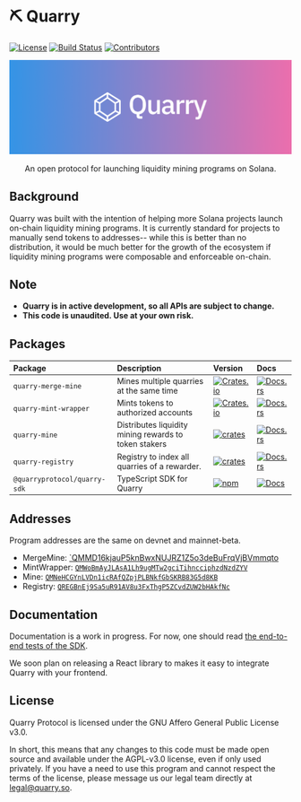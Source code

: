 # ⛏ Quarry

[![License](https://img.shields.io/badge/license-AGPL%203.0-blue)](https://github.com/QuarryProtocol/quarry/blob/master/LICENSE)
[![Build Status](https://img.shields.io/github/workflow/status/QuarryProtocol/quarry/E2E/master)](https://github.com/QuarryProtocol/quarry/actions/workflows/programs-e2e.yml?query=branch%3Amaster)
[![Contributors](https://img.shields.io/github/contributors/QuarryProtocol/quarry)](https://github.com/QuarryProtocol/quarry/graphs/contributors)

<p align="center">
    <img src="/images/banner.png" />
</p>

<p align="center">
    An open protocol for launching liquidity mining programs on Solana.
</p>

## Background

Quarry was built with the intention of helping more Solana projects launch on-chain liquidity mining programs. It is currently standard for projects to manually send tokens to addresses-- while this is better than no distribution, it would be much better for the growth of the ecosystem if liquidity mining programs were composable and enforceable on-chain.

## Note

- **Quarry is in active development, so all APIs are subject to change.**
- **This code is unaudited. Use at your own risk.**

## Packages

| Package                      | Description                                           | Version                                                                                                                         | Docs                                                                                             |
| :--------------------------- | :---------------------------------------------------- | :------------------------------------------------------------------------------------------------------------------------------ | :----------------------------------------------------------------------------------------------- |
| `quarry-merge-mine`          | Mines multiple quarries at the same time              | [![Crates.io](https://img.shields.io/crates/v/quarry-merge-mine)](https://crates.io/crates/quarry-merge-mine)                   | [![Docs.rs](https://docs.rs/quarry-merge-mine/badge.svg)](https://docs.rs/quarry-merge-mine)     |
| `quarry-mint-wrapper`        | Mints tokens to authorized accounts                   | [![Crates.io](https://img.shields.io/crates/v/quarry-mint-wrapper)](https://crates.io/crates/quarry-mint-wrapper)               | [![Docs.rs](https://docs.rs/quarry-mint-wrapper/badge.svg)](https://docs.rs/quarry-mint-wrapper) |
| `quarry-mine`                | Distributes liquidity mining rewards to token stakers | [![crates](https://img.shields.io/crates/v/quarry-mine)](https://crates.io/crates/quarry-mine)                                  | [![Docs.rs](https://docs.rs/quarry-mine/badge.svg)](https://docs.rs/quarry-mine)                 |
| `quarry-registry`            | Registry to index all quarries of a rewarder.         | [![crates](https://img.shields.io/crates/v/quarry-registry)](https://crates.io/crates/quarry-registry)                          | [![Docs.rs](https://docs.rs/quarry-registry/badge.svg)](https://docs.rs/quarry-registry)         |
| `@quarryprotocol/quarry-sdk` | TypeScript SDK for Quarry                             | [![npm](https://img.shields.io/npm/v/@quarryprotocol/quarry-sdk.svg)](https://www.npmjs.com/package/@quarryprotocol/quarry-sdk) | [![Docs](https://img.shields.io/badge/docs-typedoc-blue)](https://docs.quarry.so/ts/)            |

## Addresses

Program addresses are the same on devnet and mainnet-beta.

- MergeMine: [`QMMD16kjauP5knBwxNUJRZ1Z5o3deBuFrqVjBVmmqto](https://explorer.solana.com/address/QMMD16kjauP5knBwxNUJRZ1Z5o3deBuFrqVjBVmmqto)
- MintWrapper: [`QMWoBmAyJLAsA1Lh9ugMTw2gciTihncciphzdNzdZYV`](https://explorer.solana.com/address/QMWoBmAyJLAsA1Lh9ugMTw2gciTihncciphzdNzdZYV)
- Mine: [`QMNeHCGYnLVDn1icRAfQZpjPLBNkfGbSKRB83G5d8KB`](https://explorer.solana.com/address/QMNeHCGYnLVDn1icRAfQZpjPLBNkfGbSKRB83G5d8KB)
- Registry: [`QREGBnEj9Sa5uR91AV8u3FxThgP5ZCvdZUW2bHAkfNc`](https://explorer.solana.com/address/QREGBnEj9Sa5uR91AV8u3FxThgP5ZCvdZUW2bHAkfNc)

## Documentation

Documentation is a work in progress. For now, one should read [the end-to-end tests of the SDK](/tests/mintWrapper.spec.ts).

We soon plan on releasing a React library to makes it easy to integrate Quarry with your frontend.

## License

Quarry Protocol is licensed under the GNU Affero General Public License v3.0.

In short, this means that any changes to this code must be made open source and available under the AGPL-v3.0 license, even if only used privately. If you have a need to use this program and cannot respect the terms of the license, please message us our legal team directly at [legal@quarry.so](mailto:legal@quarry.so).
